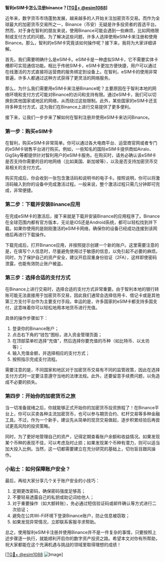 **智利eSIM卡怎么注册binance？[[TG💪+ @esim1088](https://t.me/s/esim1088)]**

近年来，数字货币市场蓬勃发展，越来越多的人开始关注加密货币交易。而作为全球最大的加密货币交易所之一，Binance（币安）无疑是许多投资者的首选平台。然而，对于身在智利的朋友来说，使用Binance可能会遇到一些麻烦，比如网络限制或支付方式的问题。为了解决这些问题，许多人选择使用eSIM卡来注册和使用Binance。那么，智利的eSIM卡究竟该如何操作呢？接下来，我将为大家详细讲解。

首先，我们需要明确什么是eSIM卡。eSIM卡是一种虚拟SIM卡，它不需要实体卡槽即可实现通信功能。相比于传统SIM卡，eSIM卡更加方便快捷，用户可以通过在线激活的方式直接将运营商的服务绑定到设备上。在智利，eSIM卡的使用非常普遍，许多人都通过这种方式获得了更灵活的网络服务。

那么，为什么我们需要用eSIM卡来注册Binance呢？主要原因在于智利本地的网络环境和支付方式可能对Binance的访问和支持有限。通过eSIM卡，我们可以切换到其他国家或地区的网络，从而绕过这些限制。此外，某些国家的eSIM卡还支持多种支付方式，这为我们在Binance上进行交易提供了更多便利。

接下来，让我们一步步来了解如何在智利注册并使用eSIM卡来访问Binance。

### 第一步：购买eSIM卡

在智利，购买eSIM卡非常简单。你可以通过各大电商平台、运营商官网或者专门的eSIM卡销售平台进行购买。例如，一些知名的国际eSIM卡提供商如Airalo、GigSky等都提供针对智利用户的eSIM卡服务。在购买时，请务必确认该eSIM卡是否支持你需要的目的地网络（比如美国、新加坡等），以及是否支持加密货币交易相关的支付方式。

购买完成后，你会收到一张包含激活码和说明书的电子卡。按照说明，你可以将激活码输入到你的设备中完成激活过程。一般来说，整个激活过程只需几分钟即可完成，非常便捷。

### 第二步：下载并安装Binance应用

在完成eSIM卡的激活后，接下来就是下载并安装Binance的应用程序了。Binance在全球范围内都有官方版本，无论是iOS还是Android系统，都可以轻松找到并下载。如果你使用的是刚刚激活的eSIM卡网络，确保你的设备已经成功连接到该网络后再进行下载操作。

下载完成后，打开Binance应用，并按照提示创建一个新的账户。这里需要注意的是，在填写个人信息时，尽量避免使用过于敏感的信息，以免引起不必要的麻烦。同时，为了保护自己的资产安全，建议开启双重身份验证（2FA），这样即使密码泄露，也能有效防止账户被盗。

### 第三步：选择合适的支付方式

在Binance上进行交易时，选择合适的支付方式非常重要。由于智利本地的银行转账可能无法直接用于加密货币交易，因此我们通常会选择信用卡、借记卡或是其他第三方支付平台作为主要支付手段。幸运的是，许多国家的eSIM卡都支持多国支付，这意味着你可以轻松地用本地货币进行充值。

具体的操作步骤如下：
1. 登录你的Binance账户；
2. 点击右下角的“钱包”图标，进入资金管理页面；
3. 在顶部菜单栏选择“充值”，然后选择你要充值的币种（如比特币、以太坊等）；
4. 输入充值金额，并选择相应的支付方式；
5. 按照指示完成支付流程。

需要注意的是，不同国家和地区对于加密货币交易有不同的监管政策，因此在选择支付方式时一定要注意遵守当地的法律法规。此外，还要留意手续费问题，以免造成不必要的损失。

### 第四步：开始你的加密货币之旅

当一切准备就绪之后，你就能够正式开始你的加密货币投资旅程了！在Binance平台上，你可以买卖各种主流加密货币，也可以参与期货合约、杠杆交易等多种金融工具。不过，作为一个新手，建议先从简单的现货交易做起，逐步积累经验后再尝试更高风险的投资策略。

同时，为了更好地管理自己的资产，记得定期查看账户余额和收益情况。如果发现某个币种的表现不佳，可以考虑及时止损；如果发现某个币种有潜力，则可以适当加大投入比例。当然，这一切都需要建立在充分研究的基础上，切勿盲目跟风操作。

### 小贴士：如何保障账户安全？

最后，再给大家分享几个关于账户安全的小技巧：
1. 定期更改密码，确保密码强度足够高；
2. 不要轻易透露自己的私钥或助记词给他人；
3. 对于重要操作（如大额转账），务必通过短信验证码或邮件确认等方式进行二次验证；
4. 避免在公共Wi-Fi环境下登录Binance账户，防止信息被窃取；
5. 如果发现异常情况，立即联系客服寻求帮助。

总之，使用智利eSIM卡注册并使用Binance并不是一件复杂的事情，只要按照上述步骤逐一执行，就能顺利开启你的数字资产投资之路。希望本文对你有所帮助，祝大家都能在这个充满机遇与挑战的领域里取得理想的成绩！

[[TG💪+ @esim1088](https://t.me/s/esim1088) ![Image](https://i.postimg.cc/4NQfJmqS/Snipaste-2025-05-13-00-14-12.png)]